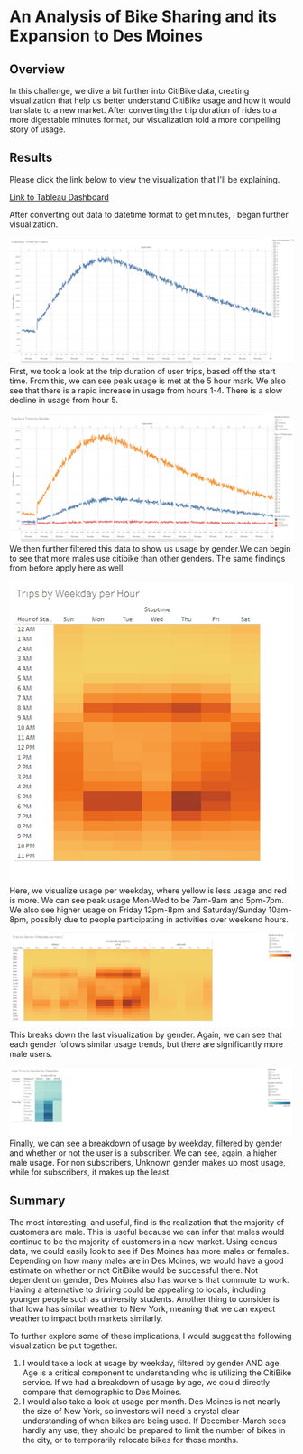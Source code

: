 # An Analysis of Bike Sharing and its Expansion to Des Moines

## Overview
In this challenge, we dive a bit further into CitiBike data, creating visualization that help us better understand CitiBike usage and how it would translate to a new market. After converting the trip duration of rides to a more digestable minutes format, our visualization told a more compelling story of usage.

## Results
Please click the link below to view the visualization that I'll be explaining.

[Link to Tableau Dashboard](https://public.tableau.com/app/profile/andres.encinas)

After converting out data to datetime format to get minutes, I began further visualization.

![](Images/checkouttimesforusers.png)
First, we took a look at the trip duration of user trips, based off the start time. From this, we can see peak usage is met at the 5 hour mark. We also see that there is a rapid increase in usage from hours 1-4. There is a slow decline in usage from hour 5.


![](Images/checkouttimesbygender.png)
We then further filtered this data to show us usage by gender.We can begin to see that more males use citibike than other genders. The same findings from before apply here as well.


![](Images/tripsbyweekday.png)
Here, we visualize usage per weekday, where yellow is less usage and red is more. We can see peak usage Mon-Wed to be 7am-9am and 5pm-7pm. We also see higher usage on Friday 12pm-8pm and Saturday/Sunday 10am-8pm, possibly due to people participating in activities over weekend hours.


![](Images/tripsbygenderandweekday.png)
This breaks down the last visualization by gender. Again, we can see that each gender follows similar usage trends, but there are significantly more male users.

![](Images/usertripsbygenderandweekday.png)
Finally, we can see a breakdown of usage by weekday, filtered by gender and whether or not the user is a subscriber. We can see, again, a higher male usage. For non subscribers, Unknown gender makes up most usage, while for subscribers, it makes up the least.

## Summary
The most interesting, and useful, find is the realization that the majority of customers are male. This is useful because we can infer that males would continue to be the majority of customers in a new market. Using cencus data, we could easily look to see if Des Moines has more males or females. Depending on how many males are in Des Moines, we would have a good estimate on whether or not CitiBike would be successful there. Not dependent on gender, Des Moines also has workers that commute to work. Having a alternative to driving could be appealing to locals, including younger people such as university students. Another thing to consider is that Iowa has similar weather to New York, meaning that we can expect weather to impact both markets similarly.

To further explore some of these implications, I would suggest the following visualization be put together:
1. I would take a look at usage by weekday, filtered by gender AND age. Age is a critical component to understanding who is utilizing the CitiBike service. If we had a breakdown of usage by age, we could directly compare that demographic to Des Moines.
2. I would also take a look at usage per month. Des Moines is not nearly the size of New York, so investors will need a crystal clear understanding of when bikes are being used. If December-March sees hardly any use, they should be prepared to limit the number of bikes in the city, or to temporarily relocate bikes for those months.


